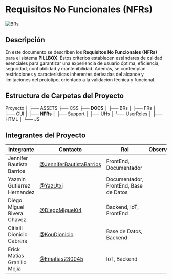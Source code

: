 # Requisitos No Funcionales (NFRs)
![BRs](https://img.shields.io/badge/Documentación-Microsoft_Word-2B579A?style=flat&logo=microsoft-word)

## Descripción
En este documento se describen los **Requisitos No Funcionales (NFRs)** para el sistema **PILLBOX**. Estos criterios establecen estándares de calidad esenciales para garantizar una experiencia de usuario óptima, eficiencia, seguridad, confiabilidad y mantenibilidad. Además, se contemplan restricciones y características inherentes derivadas del alcance y limitaciones del prototipo, orientado a la validación técnica y funcional.

## Estructura de Carpetas del Proyecto

Proyecto
│
├── ASSETS
├── CSS
├── **DOCS**
│   ├── BRs
│   ├── FRs
│   ├── GUI
│   ├── **NFRs**
│   ├── Support
│   ├── UHs
│   └── UserRoles
│
├── HTML
│
└── JS


## Integrantes del Proyecto

| Integrante                | Contacto                                                   | Rol                      | Observaciones |
|---------------------------|------------------------------------------------------------|--------------------------|---------------|
| Jennifer Bautista Barrios  | [@JenniferBautistaBarrios](https://github.com/JenniferBautistaBarrios)  | FrontEnd, Documentador   |               |
| Yazmin Gutierrez Hernandez | [@YazUtxj](https://github.com/YazUtxj)                     | Documentador, FrontEnd, Base de Datos |               |
| Diego Miguel Rivera Chavez | [@DiegoMiguel04](https://github.com/DiegoMiguel04)         | Backend, IoT, FrontEnd   |               |
| Citlalli Dionicio Cabrera | [@KouDionicio](https://github.com/KouDionicio)             | Base de Datos, Backend   |               |
| Erick Matias Granillo Mejia| [@Ematias230045](https://github.com/Ematias230045)         | IoT, Backend             |               |